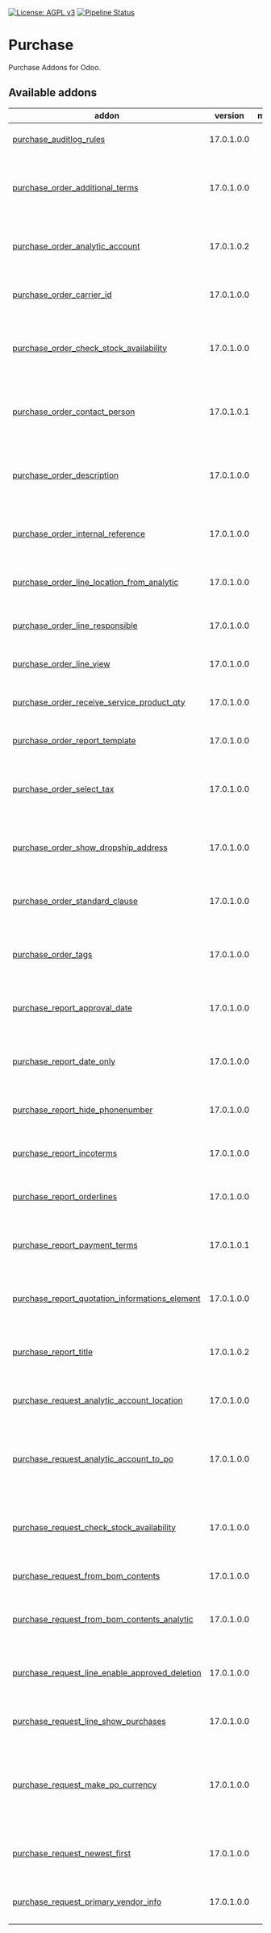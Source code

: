 [![License: AGPL v3](https://img.shields.io/badge/License-AGPL%20v3-blue.svg)](https://www.gnu.org/licenses/agpl-3.0)
[![Pipeline Status](https://gitlab.com/tawasta/odoo/purchase/badges/17.0-dev/pipeline.svg)](https://gitlab.com/tawasta/odoo/purchase/-/pipelines/)

Purchase
========
Purchase Addons for Odoo.

[//]: # (addons)

Available addons
----------------
addon | version | maintainers | summary
--- | --- | --- | ---
[purchase_auditlog_rules](purchase_auditlog_rules/) | 17.0.1.0.0 |  | Adds auditlog rules for Purchase
[purchase_order_additional_terms](purchase_order_additional_terms/) | 17.0.1.0.0 |  | Enables describing additional terms for a PO and adds them to PDF
[purchase_order_analytic_account](purchase_order_analytic_account/) | 17.0.1.0.2 |  | New field for indicating what AA the PO is related to
[purchase_order_carrier_id](purchase_order_carrier_id/) | 17.0.1.0.0 |  | Enables setting the carrier for a PO
[purchase_order_check_stock_availability](purchase_order_check_stock_availability/) | 17.0.1.0.0 |  | Trigger internal transfers from Purchase Order view
[purchase_order_contact_person](purchase_order_contact_person/) | 17.0.1.0.1 |  | Enables setting the vendor's contact person for a PO
[purchase_order_description](purchase_order_description/) | 17.0.1.0.0 |  | Adds a description (an internal note) to purchase order
[purchase_order_internal_reference](purchase_order_internal_reference/) | 17.0.1.0.0 |  | New field for storing an internal reference to PO
[purchase_order_line_location_from_analytic](purchase_order_line_location_from_analytic/) | 17.0.1.0.0 |  | Suggest line destination based on line's AA
[purchase_order_line_responsible](purchase_order_line_responsible/) | 17.0.1.0.0 |  | Product Responsible on Purchase order line
[purchase_order_line_view](purchase_order_line_view/) | 17.0.1.0.0 |  | New view for inspecting PO lines
[purchase_order_receive_service_product_qty](purchase_order_receive_service_product_qty/) | 17.0.1.0.0 |  | Receive service on confirmation of an order
[purchase_order_report_template](purchase_order_report_template/) | 17.0.1.0.0 |  | Minor fixes for Purchase Order Report
[purchase_order_select_tax](purchase_order_select_tax/) | 17.0.1.0.0 |  | Select tax from dropopwn-menu for Purchase Order Lines
[purchase_order_show_dropship_address](purchase_order_show_dropship_address/) | 17.0.1.0.0 |  | Show the full address below the Drop Ship Address
[purchase_order_standard_clause](purchase_order_standard_clause/) | 17.0.1.0.0 |  | Company-specific standard clause for POs
[purchase_order_tags](purchase_order_tags/) | 17.0.1.0.0 |  | Enables tagging purchase orders with keywords
[purchase_report_approval_date](purchase_report_approval_date/) | 17.0.1.0.0 |  | Adds Approval Date to Purchase Reports
[purchase_report_date_only](purchase_report_date_only/) | 17.0.1.0.0 |  | Format Date to only show date without time in PO report
[purchase_report_hide_phonenumber](purchase_report_hide_phonenumber/) | 17.0.1.0.0 |  | Hide Phonenumber on Purchase Reports
[purchase_report_incoterms](purchase_report_incoterms/) | 17.0.1.0.0 |  | QWeb purchase reports Incoterms
[purchase_report_orderlines](purchase_report_orderlines/) | 17.0.1.0.0 |  | Fixes orderlines in purchase report
[purchase_report_payment_terms](purchase_report_payment_terms/) | 17.0.1.0.1 |  | QWeb purchase reports Payment Terms
[purchase_report_quotation_informations_element](purchase_report_quotation_informations_element/) | 17.0.1.0.0 |  | Informations element to purchase quotation print
[purchase_report_title](purchase_report_title/) | 17.0.1.0.2 |  | Replaces default titles with a better purchase report title
[purchase_request_analytic_account_location](purchase_request_analytic_account_location/) | 17.0.1.0.0 |  | Adds analytic account stock location to PR
[purchase_request_analytic_account_to_po](purchase_request_analytic_account_to_po/) | 17.0.1.0.0 |  | Assign Analytic Account from Purchase request to Purchase order
[purchase_request_check_stock_availability](purchase_request_check_stock_availability/) | 17.0.1.0.0 |  | Trigger internal transfers from Purchase Request view
[purchase_request_from_bom_contents](purchase_request_from_bom_contents/) | 17.0.1.0.0 |  | Add BOM contents to PR lines
[purchase_request_from_bom_contents_analytic](purchase_request_from_bom_contents_analytic/) | 17.0.1.0.0 |  | Analytic Account Support for BOM to PR additions
[purchase_request_line_enable_approved_deletion](purchase_request_line_enable_approved_deletion/) | 17.0.1.0.0 |  | Allow deletion of Purchase request lines in approved-state
[purchase_request_line_show_purchases](purchase_request_line_show_purchases/) | 17.0.1.0.0 |  | Show related purchase orders' numbers
[purchase_request_make_po_currency](purchase_request_make_po_currency/) | 17.0.1.0.0 |  | Set a currency from a vendor to a new PO which is created from purchase request lines
[purchase_request_newest_first](purchase_request_newest_first/) | 17.0.1.0.0 |  | Shows newest Purchase Request lines first
[purchase_request_primary_vendor_info](purchase_request_primary_vendor_info/) | 17.0.1.0.0 |  | Helper fields for showing primary vendor's info

[//]: # (end addons)
